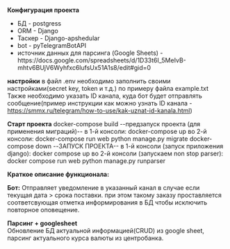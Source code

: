 <b>Конфигурация проекта</b><br>
<ul>
<li>БД - postgress</li>
<li>ORM - Django</li>
<li>Таскер - Django-apshedular </li>
<li>bot - pyTelegramBotAPI</li>
<li>источник данных для парсинга (Google Sheets) - https://docs.google.com/spreadsheets/d/1D33t6I_5MeIvB-mhtv6BUjV6Wyhfxc6lufsUx51A1s8/edit#gid=0</li>
</ul>

<b>настройки</b>
в файл .env необходимо заполнить своими настройками(secret key, token и т.д.) по примеру файла example.txt</br>
Также необходимо указать ID канала, куда бот будет отправлять сообщение(пример инструкции как можно узнать ID канала - https://smmx.ru/telegram/how-to-use/kak-uznat-id-kanala.html)</br>

<b>Старт проекта</b>
docker-compose build
--предзапуск проекта (для применения миграций)--
в 1-й консоли:
docker-compose up
во 2-й консоли:
docker-compose run web python manage.py migrate
docker-compose down
--ЗАПУСК ПРОЕКТА--
в 1-й консоли (запуск приложения django):
docker compose up
во 2-й консоли (запускаем non stop parser):
docker compose run web python manage.py runparser

<b>Краткое описание функционала:</b><br>

<b>Бот:</b> Отправляет уведомление в указанный канал в случае если текущая дата > срока поставки. при этом такому заказу проставляется соответсвующая отметка информирования в БД чтобы исключить повторное оповещение.<br>

<b>Парсинг + googlesheet</b><br>
Обновление БД актуальной информацией(CRUD) из google sheet, парсинг актуального курса валюты из центробанка.
